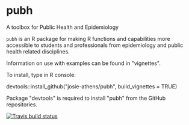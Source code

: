 # pubh

A toolbox for Public Health and Epidemiology

`pubh` is an R package for making R functions and capabilities more accessible to students and professionals from epidemiology and public health related disciplines.

Information on use with examples can be found in "vignettes".

To install, type in R console:

devtools::install_github("josie-athens/pubh", build_vignettes = TRUE)

Package "devtools" is required to install "pubh" from the GitHub repositories.

<!-- badges: start -->
  [![Travis build status](https://travis-ci.com/josie-athens/pubh.svg?branch=master)](https://travis-ci.com/josie-athens/pubh)
  <!-- badges: end -->
